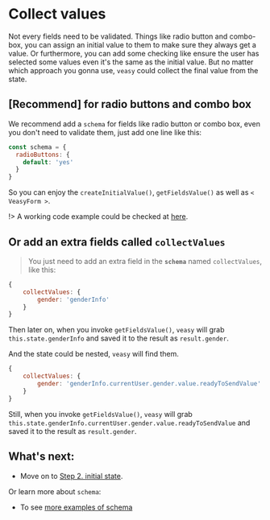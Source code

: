 # Collect values

Not every fields need to be validated. Things like radio button and combo-box, you can assign an initial value to them to make sure they always get a value. Or furthermore, you can add some checking like ensure the user has selected some values even it's the same as the initial value. But no matter which approach you gonna use, `veasy` could collect the final value from the state.

## [Recommend] for radio buttons and combo box

We recommend add a `schema` for fields like radio button or combo box, even you don't need to validate them, just add one line like this:

```javascript
const schema = {
  radioButtons: {
    default: 'yes'
  }
}
```

So you can enjoy the `createInitialValue()`, `getFieldsValue()` as well as `< VeasyForm >`.

!> A working code example could be checked at [here](https://github.com/Albert-Gao/veasy/tree/master/example).

## Or add an extra fields called `collectValues`

> You just need to add an extra field in the **`schema`** named `collectValues`, like this:

```javascript
{
    collectValues: {
        gender: 'genderInfo'
    }
}
```

Then later on, when you invoke `getFieldsValue()`, `veasy` will grab `this.state.genderInfo` and saved it to the result as `result.gender`.

And the state could be nested, `veasy` will find them.

```javascript
{
    collectValues: {
        gender: 'genderInfo.currentUser.gender.value.readyToSendValue'
    }
}
```

Still, when you invoke `getFieldsValue()`, `veasy` will grab `this.state.genderInfo.currentUser.gender.value.readyToSendValue` and saved it to the result as `result.gender`.

## What's next:

- Move on to [Step 2. initial state](/initial-state).

Or learn more about `schema`:

- To see [more examples of schema](/more-examples)

